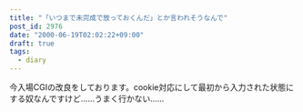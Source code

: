 ```yaml
---
title: "「いつまで未完成で放っておくんだ」とか言われそうなんで"
post_id: 2976
date: "2000-06-19T02:02:22+09:00"
draft: true
tags:
  - diary
---
```



今入場CGIの改良をしております。cookie対応にして最初から入力された状態にする奴なんですけど……うまく行かない……

